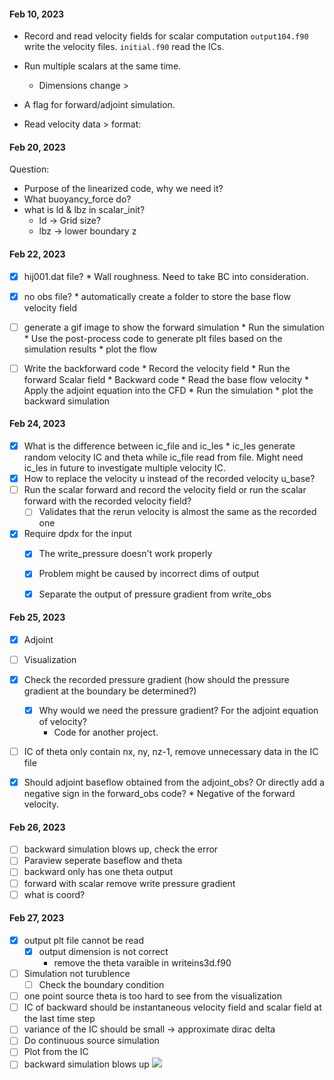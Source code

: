 #### Feb 10, 2023
- Record and read velocity fields for scalar computation
    `output104.f90` write the velocity files.
    `initial.f90` read the ICs.

- Run multiple scalars at the same time.
  * Dimensions change > 

- A flag for forward/adjoint simulation.

- Read velocity data > format: 

#### Feb 20, 2023
Question:
- Purpose of the linearized code, why we need it?
- What buoyancy_force do?
- what is ld & lbz in scalar_init?
  - ld -> Grid size?
  - lbz -> lower boundary z

#### Feb 22, 2023
- [x] hij001.dat file?
      * Wall roughness. Need to take BC into consideration.
- [x] no obs file?
      * automatically create a folder to store the base flow velocity field
- [ ] generate a gif image to show the forward simulation
      * Run the simulation
      * Use the post-process code to generate plt files based on the simulation results
      * plot the flow
- [ ] Write the backforward code
      * Record the velocity field
      * Run the forward Scalar field
      * Backward code
        * Read the base flow velocity
        * Apply the adjoint equation into the CFD
        * Run the simulation
      * plot the backward simulation


#### Feb 24, 2023
- [x] What is the difference between ic_file and ic_les
      * ic_les generate random velocity IC and theta while ic_file read from file. Might need ic_les in future to investigate multiple velocity IC.
- [x] How to replace the velocity u instead of the recorded velocity u_base?
- [ ] Run the scalar forward and record the velocity field or run the scalar forward with the recorded velocity field?
  - [ ] Validates that the rerun velocity is almost the same as the recorded one
- [x] Require dpdx for the input
  - [x] The write_pressure doesn't work properly
  - [x] Problem might be caused by incorrect dims of output
  - [x] Separate the output of pressure gradient from write_obs


#### Feb 25, 2023
- [x] Adjoint
- [ ] Visualization
- [x] Check the recorded pressure gradient (how should the pressure gradient at the boundary be determined?)
  - [x] Why would we need the pressure gradient? For the adjoint equation of velocity?
      * Code for another project.
- [ ] IC of theta only contain nx, ny, nz-1, remove unnecessary data in the IC file
- [x] Should adjoint baseflow obtained from the adjoint_obs? Or directly add a negative sign in the forward_obs code?
      * Negative of the forward velocity.


#### Feb 26, 2023
- [ ] backward simulation blows up, check the error
- [ ] Paraview seperate baseflow and theta
- [ ] backward only has one theta output
- [ ] forward with scalar remove write pressure gradient
- [ ] what is coord?

#### Feb 27, 2023
- [x] output plt file cannot be read
  - [x] output dimension is not correct
      * remove the theta varaible in writeins3d.f90
- [ ] Simulation not turublence
  - [ ] Check the boundary condition
- [ ] one point source theta is too hard to see from the visualization
- [ ] IC of backward should be instantaneous velocity field and scalar field at the last time step
- [ ] variance of the IC should be small -> approximate dirac delta
- [ ] Do continuous source simulation
- [ ] Plot from the IC
- [ ] backward simulation blows up
![](imgs/Feb28.png)